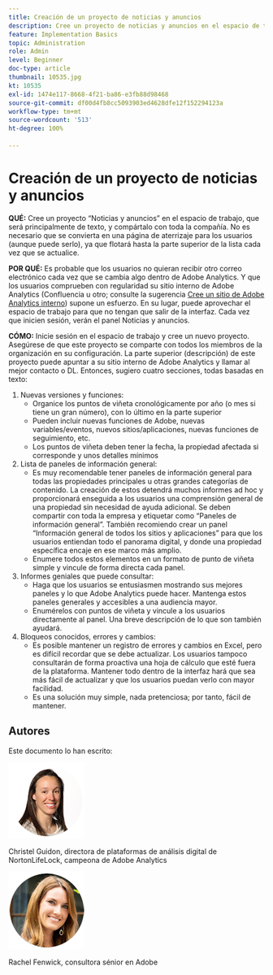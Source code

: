 ```yaml
---
title: Creación de un proyecto de noticias y anuncios
description: Cree un proyecto de noticias y anuncios en el espacio de trabajo, que será principalmente de texto, y compártalo con toda la compañía.
feature: Implementation Basics
topic: Administration
role: Admin
level: Beginner
doc-type: article
thumbnail: 10535.jpg
kt: 10535
exl-id: 1474e117-8668-4f21-ba86-e3fb88d98468
source-git-commit: df00d4fb8cc5093903ed4628dfe12f152294123a
workflow-type: tm+mt
source-wordcount: '513'
ht-degree: 100%

---
```


# Creación de un proyecto de noticias y anuncios

**QUÉ:** Cree un proyecto “Noticias y anuncios” en el espacio de trabajo, que será principalmente de texto, y compártalo con toda la compañía. No es necesario que se convierta en una página de aterrizaje para los usuarios (aunque puede serlo), ya que flotará hasta la parte superior de la lista cada vez que se actualice.

**POR QUÉ:** Es probable que los usuarios no quieran recibir otro correo electrónico cada vez que se cambia algo dentro de Adobe Analytics. Y que los usuarios comprueben con regularidad su sitio interno de Adobe Analytics (Confluencia u otro; consulte la sugerencia [Cree un sitio de Adobe Analytics interno](create-an-internal-adobe-analytics-site.md)) supone un esfuerzo. En su lugar, puede aprovechar el espacio de trabajo para que no tengan que salir de la interfaz. Cada vez que inicien sesión, verán el panel Noticias y anuncios.

**CÓMO:** Inicie sesión en el espacio de trabajo y cree un nuevo proyecto. Asegúrese de que este proyecto se comparte con todos los miembros de la organización en su configuración. La parte superior (descripción) de este proyecto puede apuntar a su sitio interno de Adobe Analytics y llamar al mejor contacto o DL. Entonces, sugiero cuatro secciones, todas basadas en texto:
1. Nuevas versiones y funciones:
   * Organice los puntos de viñeta cronológicamente por año (o mes si tiene un gran número), con lo último en la parte superior
   * Pueden incluir nuevas funciones de Adobe, nuevas variables/eventos, nuevos sitios/aplicaciones, nuevas funciones de seguimiento, etc.
   * Los puntos de viñeta deben tener la fecha, la propiedad afectada si corresponde y unos detalles mínimos
1. Lista de paneles de información general:
   * Es muy recomendable tener paneles de información general para todas las propiedades principales u otras grandes categorías de contenido. La creación de estos detendrá muchos informes ad hoc y proporcionará enseguida a los usuarios una comprensión general de una propiedad sin necesidad de ayuda adicional. Se deben compartir con toda la empresa y etiquetar como “Paneles de información general”. También recomiendo crear un panel “Información general de todos los sitios y aplicaciones” para que los usuarios entiendan todo el panorama digital, y donde una propiedad específica encaje en ese marco más amplio.
   * Enumere todos estos elementos en un formato de punto de viñeta simple y vincule de forma directa cada panel.
1. Informes geniales que puede consultar:
   * Haga que los usuarios se entusiasmen mostrando sus mejores paneles y lo que Adobe Analytics puede hacer. Mantenga estos paneles generales y accesibles a una audiencia mayor.
   * Enumérelos con puntos de viñeta y vincule a los usuarios directamente al panel. Una breve descripción de lo que son también ayudará.
1. Bloqueos conocidos, errores y cambios:
   * Es posible mantener un registro de errores y cambios en Excel, pero es difícil recordar que se debe actualizar. Los usuarios tampoco consultarán de forma proactiva una hoja de cálculo que esté fuera de la plataforma. Mantener todo dentro de la interfaz hará que sea más fácil de actualizar y que los usuarios puedan verlo con mayor facilidad.
   * Es una solución muy simple, nada pretenciosa; por tanto, fácil de mantener.

## Autores

Este documento lo han escrito:

![Christel Guidon](assets/Christel-Headshot-150.png)

Christel Guidon, directora de plataformas de análisis digital de NortonLifeLock, campeona de Adobe Analytics

![Rachel Fenwick](assets/Rachel-Fenwick-150.png)

Rachel Fenwick, consultora sénior en Adobe
